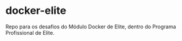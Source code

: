 # docker-elite
Repo para os desafios do Módulo Docker de Elite, dentro do Programa Profissional de Elite.
